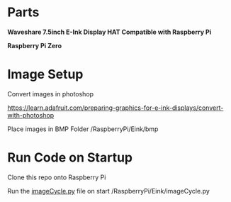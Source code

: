# Parts

**Waveshare 7.5inch E-Ink Display HAT Compatible with Raspberry Pi**

**Raspberry Pi Zero**

# Image Setup

Convert images in photoshop

https://learn.adafruit.com/preparing-graphics-for-e-ink-displays/convert-with-photoshop

Place images in BMP Folder
/RaspberryPi/Eink/bmp

# Run Code on Startup

Clone this repo onto Raspberry Pi

Run the [imageCycle.py](http://ImageCycle.py) file on start
/RaspberryPi/Eink/imageCycle.py
